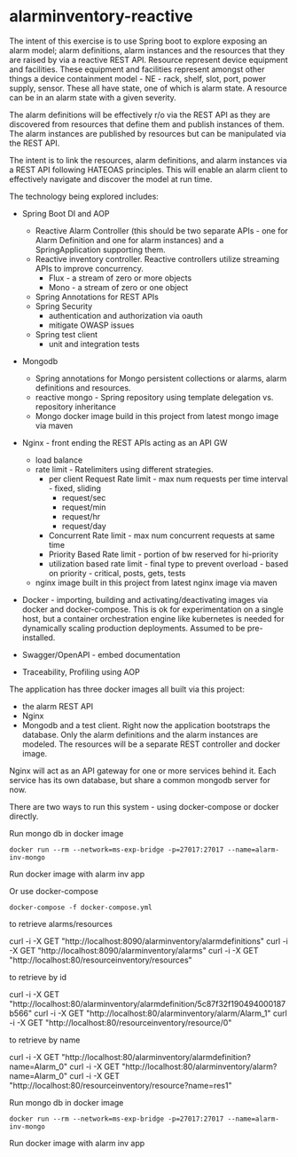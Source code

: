 # alarminventory-reactive

The intent of this exercise is to use Spring boot to explore exposing an alarm model; alarm definitions,
alarm instances and the resources that they are raised by via a reactive REST API. Resource represent
device equipment and facilities. These equipment and facilities represent amongst other things
a device containment model - NE - rack, shelf, slot, port, power supply, sensor. These all have state,
one of which is alarm state. A resource can be in an alarm state with a given severity.

The alarm definitions will be effectively r/o via the REST API as they are discovered from resources
that define them and publish instances of them. The alarm instances are published by resources but can
be manipulated via the REST API.

The intent is to link the resources, alarm definitions, and alarm instances via a REST
API following HATEOAS principles. This will enable an alarm client to effectively navigate
and discover the model at run time.


The technology being explored includes:
- Spring Boot DI and AOP
  - Reactive Alarm Controller (this should be two separate APIs - one for Alarm Definition
  and one for alarm instances) and a SpringApplication supporting them.
  - Reactive inventory controller.  Reactive controllers utilize streaming APIs to improve concurrency.
    - Flux - a stream of zero or more objects
    - Mono - a stream of zero or one object
  - Spring Annotations for REST APIs
  - Spring Security
    - authentication and authorization via oauth
    - mitigate OWASP issues
  - Spring test client
    - unit and integration tests
- Mongodb
  - Spring annotations for Mongo persistent collections or alarms, alarm definitions and resources.
  - reactive mongo -  Spring repository using template delegation vs. repository inheritance
  - Mongo docker image build in this project from latest mongo image via maven
- Nginx  - front ending the REST APIs acting as an API GW
  - load balance
  - rate limit - Ratelimiters using different strategies.
       - per client Request Rate limit - max num requests per time interval - fixed, sliding
          - request/sec
          - request/min
          - request/hr
          - request/day
       - Concurrent Rate limit - max num concurrent requests at same time
       - Priority Based Rate limit - portion of bw reserved for hi-priority
       - utilization based rate limit - final type to prevent overload - based on priority - critical, posts, gets, tests
   - nginx image built in this project from latest nginx image via maven 

- Docker - importing, building and activating/deactivating images via docker and docker-compose. This is ok
  for experimentation on a single host, but a container orchestration engine like kubernetes is needed for
  dynamically scaling  production deployments. Assumed to be pre-installed. 
- Swagger/OpenAPI - embed documentation
- Traceability, Profiling using AOP

The application has three docker images all built via this project:
- the alarm REST API
- Nginx
- Mongodb
and a test client. Right now the application bootstraps the database. Only the alarm definitions
and the alarm instances are modeled. The resources will be a separate REST controller and
docker image.

Nginx will act as an API gateway for one or more services behind it. Each service has its own
database, but share a common mongodb server for now.

There are two ways to run this system - using docker-compose or docker directly.

Run mongo db in docker image

    docker run --rm --network=ms-exp-bridge -p=27017:27017 --name=alarm-inv-mongo

Run docker image with alarm inv app


Or use docker-compose

    docker-compose -f docker-compose.yml


to retrieve alarms/resources

   curl -i -X GET "http://localhost:8090/alarminventory/alarmdefinitions"
   curl -i -X GET "http://localhost:8090/alarminventory/alarms"
   curl -i -X GET "http://localhost:80/resourceinventory/resources"

to retrieve by id

   curl -i -X GET "http://localhost:80/alarminventory/alarmdefinition/5c87f32f190494000187b566"
   curl -i -X GET "http://localhost:80/alarminventory/alarm/Alarm_1"
   curl -i -X GET "http://localhost:80/resourceinventory/resource/0"

to retrieve by name

   curl -i -X GET "http://localhost:80/alarminventory/alarmdefinition?name=Alarm_0"
   curl -i -X GET "http://localhost:80/alarminventory/alarm?name=Alarm_0"
   curl -i -X GET "http://localhost:80/resourceinventory/resource?name=res1"

Run mongo db in docker image

    docker run --rm --network=ms-exp-bridge -p=27017:27017 --name=alarm-inv-mongo

Run docker image with alarm inv app
